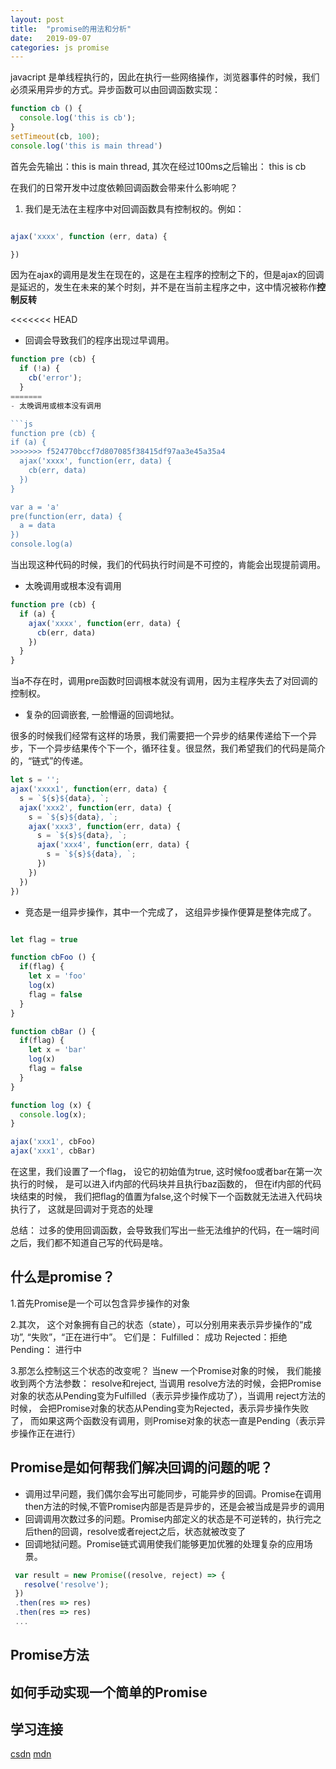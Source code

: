 ```yaml
---
layout: post
title:  "promise的用法和分析"
date:   2019-09-07
categories: js promise
---
```


javacript 是单线程执行的，因此在执行一些网络操作，浏览器事件的时候，我们必须采用异步的方式。异步函数可以由回调函数实现：

```js
function cb () {
  console.log('this is cb');
}
setTimeout(cb, 100);
console.log('this is main thread')
```

首先会先输出：this is main thread, 其次在经过100ms之后输出： this is cb

在我们的日常开发中过度依赖回调函数会带来什么影响呢？

1. 我们是无法在主程序中对回调函数具有控制权的。例如：

  ```js

  ajax('xxxx', function (err, data) {

  })

  ```
  因为在ajax的调用是发生在现在的，这是在主程序的控制之下的，但是ajax的回调是延迟的，发生在未来的某个时刻，并不是在当前主程序之中，这中情况被称作<b>控制反转</b>

<<<<<<< HEAD
  - 回调会导致我们的程序出现过早调用。

  ```js
  function pre (cb) {
    if (!a) {
      cb('error');
    }
=======
- 太晚调用或根本没有调用

```js
function pre (cb) {
  if (a) {
>>>>>>> f524770bccf7d807085f38415df97aa3e45a35a4
    ajax('xxxx', function(err, data) {
      cb(err, data)
    })
  }

  var a = 'a'
  pre(function(err, data) {
    a = data
  })
  console.log(a)
  ```
  当出现这种代码的时候，我们的代码执行时间是不可控的，肯能会出现提前调用。

  - 太晚调用或根本没有调用
  
  ```js
  function pre (cb) {
    if (a) {
      ajax('xxxx', function(err, data) {
        cb(err, data)
      })
    }
  }
  ```
  当a不存在时，调用pre函数时回调根本就没有调用，因为主程序失去了对回调的控制权。

  - 复杂的回调嵌套, 一脸懵逼的回调地狱。

  很多的时候我们经常有这样的场景，我们需要把一个异步的结果传递给下一个异步，下一个异步结果传个下一个，循环往复。很显然，我们希望我们的代码是简介的，“链式”的传递。
  
  ```js
  let s = '';
  ajax('xxxx1', function(err, data) {
    s = `${s}${data}, `;
    ajax('xxx2', function(err, data) {
      s = `${s}${data}, `;
      ajax('xxx3', function(err, data) {
        s = `${s}${data}, `;
        ajax('xxx4', function(err, data) {
          s = `${s}${data}, `;
        })
      })
    })
  })
  ```

  - 竞态是一组异步操作，其中一个完成了， 这组异步操作便算是整体完成了。

  ```js

  let flag = true

  function cbFoo () {
    if(flag) {
      let x = 'foo'
      log(x)
      flag = false
    }
  }

  function cbBar () {
    if(flag) {
      let x = 'bar'
      log(x)
      flag = false
    }
  }
  
  function log (x) {
    console.log(x);
  }

  ajax('xxx1', cbFoo)
  ajax('xxx1', cbBar)


  ```
  在这里，我们设置了一个flag， 设它的初始值为true, 这时候foo或者bar在第一次执行的时候， 是可以进入if内部的代码块并且执行baz函数的， 但在if内部的代码块结束的时候， 我们把flag的值置为false,这个时候下一个函数就无法进入代码块执行了， 这就是回调对于竞态的处理

总结：
过多的使用回调函数，会导致我们写出一些无法维护的代码，在一端时间之后，我们都不知道自己写的代码是啥。

## 什么是promise？

1.首先Promise是一个可以包含异步操作的对象

2.其次， 这个对象拥有自己的状态（state），可以分别用来表示异步操作的“成功”, “失败”，“正在进行中”。
它们是：
  Fulfilled： 成功
  Rejected：拒绝
  Pending： 进行中

3.那怎么控制这三个状态的改变呢？
当new 一个Promise对象的时候， 我们能接收到两个方法参数： resolve和reject, 当调用 resolve方法的时候，会把Promise对象的状态从Pending变为Fulfilled（表示异步操作成功了），当调用 reject方法的时候， 会把Promise对象的状态从Pending变为Rejected，表示异步操作失败了， 而如果这两个函数没有调用，则Promise对象的状态一直是Pending（表示异步操作正在进行）

## Promise是如何帮我们解决回调的问题的呢？
- 调用过早问题，我们偶尔会写出可能同步，可能异步的回调。Promise在调用then方法的时候,不管Promise内部是否是异步的，还是会被当成是异步的调用
- 回调调用次数过多的问题。Promise内部定义的状态是不可逆转的，执行完之后then的回调，resolve或者reject之后，状态就被改变了
- 回调地狱问题。Promise链式调用使我们能够更加优雅的处理复杂的应用场景。

```js
 var result = new Promise((resolve, reject) => {
   resolve('resolve');
 })
 .then(res => res)
 .then(res => res)
 ...
```

## Promise方法


## 如何手动实现一个简单的Promise

## 学习连接
[csdn](https://www.cnblogs.com/penghuwan/p/7451409.html)
[mdn](https://developer.mozilla.org/zh-CN/docs/Web/JavaScript/Reference/Global_Objects/Promise)